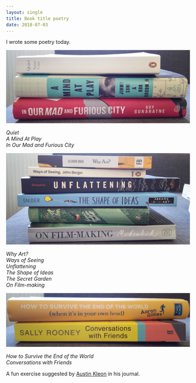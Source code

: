```yaml
---
layout: single
title: Book title poetry 
date: 2018-07-03
---
```


I wrote some poetry today.

![Book Spine Poem 1](/images/book-title-poem1.jpg)

*Quiet*<br>
*A Mind At Play*<br>
*In Our Mad and Furious City*<br>

![Book Spine Poem 2](/images/book-title-poem2.jpg)

*Why Art?*<br>
*Ways of Seeing*<br>
*Unflattening*<br>
*The Shape of Ideas*<br>
*The Secret Garden*<br>
*On Film-making*<br>

![Book Spine Poem 3](/images/book-title-poem3.jpg)

*How to Survive the End of the World*<br>
*Conversations with Friends*<br>

A fun exercise suggested by [Austin Kleon](http://austinkleon.com) in his journal.
